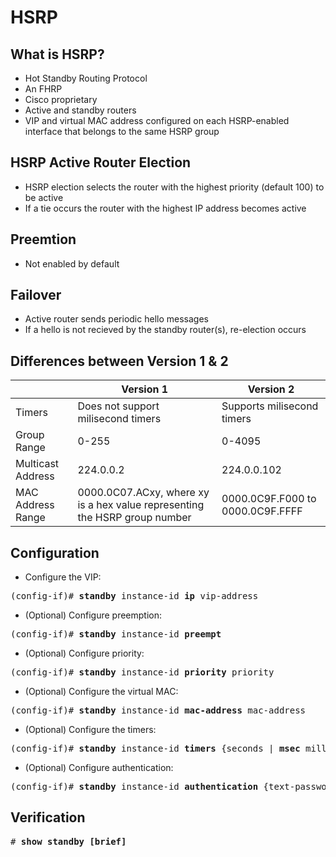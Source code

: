 # HSRP
## What is HSRP?
- Hot Standby Routing Protocol
- An FHRP
- Cisco proprietary
- Active and standby routers
- VIP and virtual MAC address configured on each HSRP-enabled interface
that belongs to the same HSRP group
## HSRP Active Router Election
- HSRP election selects the router with
the highest priority (default 100) to be active
- If a tie occurs the router with the highest IP address becomes active
## Preemtion
- Not enabled by default
## Failover
- Active router sends periodic hello messages
- If a hello is not recieved by the standby router(s), re-election occurs
## Differences between Version 1 & 2
|                   | Version 1                                                                  | Version 2                        |
| ----------------- |----------------------------------------------------------------------------| -------------------------------- |
| Timers            | Does not support milisecond timers                                         | Supports milisecond timers       |
| Group Range       | 0-255                                                                      | 0-4095                           |
| Multicast Address | 224.0.0.2                                                                  | 224.0.0.102                      |
| MAC Address Range | 0000.0C07.ACxy, where xy is a hex value representing the HSRP group number | 0000.0C9F.F000 to 0000.0C9F.FFFF |
## Configuration
- Configure the VIP:
<pre>
(config-if)# <b>standby</b> instance-id <b>ip</b> vip-address
</pre>
- (Optional) Configure preemption:
<pre>
(config-if)# <b>standby</b> instance-id <b>preempt</b>
</pre>
- (Optional) Configure priority:
<pre>
(config-if)# <b>standby</b> instance-id <b>priority</b> priority
</pre>
- (Optional) Configure the virtual MAC:
<pre>
(config-if)# <b>standby</b> instance-id <b>mac-address</b> mac-address
</pre>
- (Optional) Configure the timers:
<pre>
(config-if)# <b>standby</b> instance-id <b>timers</b> {seconds | <b>msec</b> milliseconds}
</pre>
- (Optional) Configure authentication:
<pre>
(config-if)# <b>standby</b> instance-id <b>authentication</b> {text-password | <b>text</b> text-password | <b>md5 key-chain</b> key-chain | <b>key-string</b> key-string}
</pre>
## Verification
<pre>
# <b>show standby [brief]</b>
</pre>